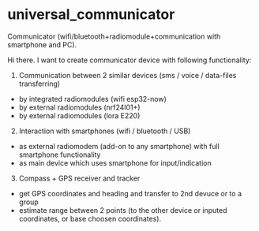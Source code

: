 # universal_communicator
Communicator (wifi/bluetooth+radiomodule+communication with smartphone and PC).

Hi there. I want to create communicator device with following functionality:
1) Communication between 2 similar devices (sms / voice / data-files transferring)
- by integrated radiomodules (wifi esp32-now)
- by external radiomodules (nrf24l01+)
- by external radiomodules (lora E220)
2) Interaction with smartphones (wifi / bluetooth / USB)
- as external radiomodem (add-on to any smartphone) with full smartphone functionality
- as main device which uses smartphone for input/indication
3) Compass + GPS receiver and tracker 
- get GPS coordinates and heading  and transfer to 2nd devuce or to a group
- estimate range between 2 points (to the other device or inputed coordinates, or base choosen coordinates). 

